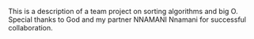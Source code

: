 This is a description of a team project on sorting algorithms and big O. Special thanks to God and my partner NNAMANI Nnamani for successful collaboration.
